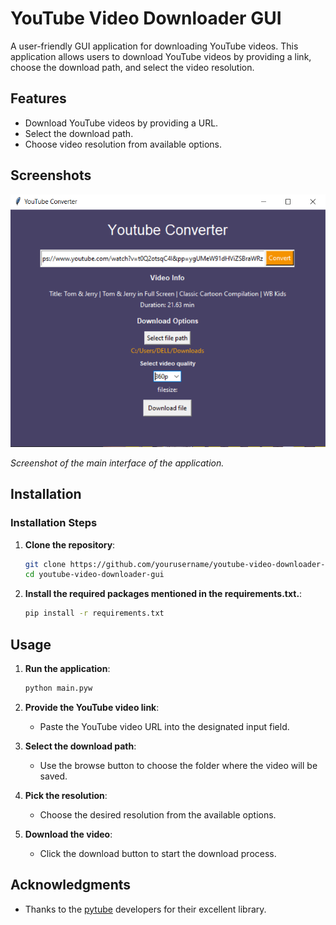 # YouTube Video Downloader GUI

A user-friendly GUI application for downloading YouTube videos. This application allows users to download YouTube videos by providing a link, choose the download path, and select the video resolution.

## Features

- Download YouTube videos by providing a URL.
- Select the download path.
- Choose video resolution from available options.

## Screenshots

![Main Interface](screenshots/main_interface.PNG)

*Screenshot of the main interface of the application.*

## Installation

### Installation Steps

1. **Clone the repository**:

    ```bash
    git clone https://github.com/yourusername/youtube-video-downloader-gui.git
    cd youtube-video-downloader-gui
    ```

2. **Install the required packages mentioned in the requirements.txt.**:

    ```bash
    pip install -r requirements.txt 
    ```

## Usage

1. **Run the application**:

    ```bash
    python main.pyw
    ```

2. **Provide the YouTube video link**:

    - Paste the YouTube video URL into the designated input field.

3. **Select the download path**:

    - Use the browse button to choose the folder where the video will be saved.

4. **Pick the resolution**:

    - Choose the desired resolution from the available options.

5. **Download the video**:

    - Click the download button to start the download process.


## Acknowledgments

- Thanks to the [pytube](https://github.com/pytube/pytube) developers for their excellent library.


